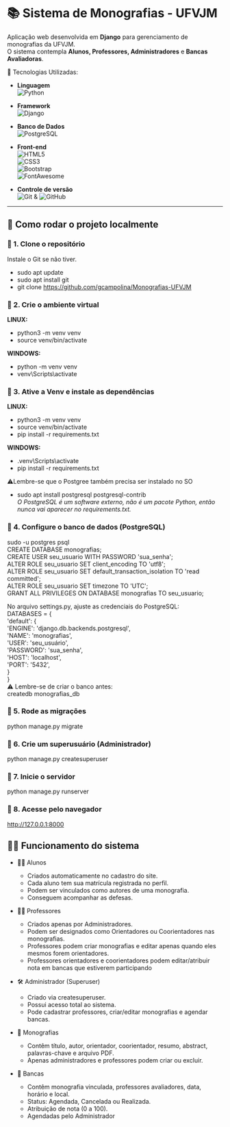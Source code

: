 # 📚 Sistema de Monografias - UFVJM

Aplicação web desenvolvida em **Django** para gerenciamento de monografias da UFVJM.  
O sistema contempla **Alunos, Professores, Administradores** e **Bancas Avaliadoras**.

🚀 Tecnologias Utilizadas:
- **Linguagem**<br>
![Python](https://img.shields.io/badge/Python-3.x-blue?logo=python)

- **Framework**<br>
![Django](https://img.shields.io/badge/Django-5.x-green?logo=django)

- **Banco de Dados**<br>
![PostgreSQL](https://img.shields.io/badge/PostgreSQL-15-blue?logo=postgresql)

- **Front-end**<br>
![HTML5](https://img.shields.io/badge/HTML5-E34F26?logo=html5&logoColor=white)<br>
![CSS3](https://img.shields.io/badge/CSS3-1572B6?logo=css3&logoColor=white)<br>
![Bootstrap](https://img.shields.io/badge/Bootstrap-5-7952B3?logo=bootstrap&logoColor=white)<br>
![FontAwesome](https://img.shields.io/badge/Font%20Awesome-339AF0?logo=fontawesome&logoColor=white)<br>

- **Controle de versão** <br>
![Git](https://img.shields.io/badge/Git-F05032?logo=git&logoColor=white) & ![GitHub](https://img.shields.io/badge/GitHub-181717?logo=github&logoColor=white)

---

## 🚀 Como rodar o projeto localmente

### 🔹 1. Clone o repositório

Instale o Git se não tiver.<br>
- sudo apt update<br>
- sudo apt install git<br>
- git clone https://github.com/gcampolina/Monografias-UFVJM<br>

### 🔹 2. Crie o ambiente virtual
**LINUX:** <br>
- python3 -m venv venv <br>
- source venv/bin/activate

**WINDOWS:** <br>
- python -m venv venv <br>
- venv\Scripts\activate


### 🔹 3. Ative a Venv e instale as dependências
**LINUX:** <br>
- python3 -m venv venv <br>
- source venv/bin/activate <br>
- pip install -r requirements.txt

**WINDOWS:**<br>
- .venv\Scripts\activate<br>
- pip install -r requirements.txt

⚠️Lembre-se que o Postgree também precisa ser instalado no SO<br>
- sudo apt install postgresql postgresql-contrib <br>
*O PostgreSQL é um software externo, não é um pacote Python, então nunca vai aparecer no requirements.txt.*

### 🔹 4. Configure o banco de dados (PostgreSQL)
sudo -u postgres psql<br>
CREATE DATABASE monografias;<br>
CREATE USER seu_usuario WITH PASSWORD 'sua_senha';<br>
ALTER ROLE seu_usuario SET client_encoding TO 'utf8';<br>
ALTER ROLE seu_usuario SET default_transaction_isolation TO 'read committed';<br>
ALTER ROLE seu_usuario SET timezone TO 'UTC';<br>
GRANT ALL PRIVILEGES ON DATABASE monografias TO seu_usuario;<br>


No arquivo settings.py, ajuste as credenciais do PostgreSQL:<br>
DATABASES = {<br>
    'default': {<br>
        'ENGINE': 'django.db.backends.postgresql',<br>
        'NAME': 'monografias',<br>
        'USER': 'seu_usuário',<br>
        'PASSWORD': 'sua_senha',<br>
        'HOST': 'localhost',<br>
        'PORT': '5432',<br>
    }<br>
}<br>
⚠️ Lembre-se de criar o banco antes:<br>
createdb monografias_db

### 🔹 5. Rode as migrações
python manage.py migrate


### 🔹 6. Crie um superusuário (Administrador)
python manage.py createsuperuser


### 🔹 7. Inicie o servidor
python manage.py runserver

### 🔹 8. Acesse pelo navegador
http://127.0.0.1:8000

## 🧑‍💻 Funcionamento do sistema
- 👨‍🎓 Alunos
  - Criados automaticamente no cadastro do site. <br>
  - Cada aluno tem sua matrícula registrada no perfil.<br>
  - Podem ser vinculados como autores de uma monografia.<br>
  - Conseguem acompanhar as defesas.

- 👨‍🏫 Professores
  - Criados apenas por Administradores.
  - Podem ser designados como Orientadores ou Coorientadores nas monografias.
  - Professores podem criar monografias e editar apenas quando eles mesmos forem orientadores.
  - Professores orientadores e coorientadores podem editar/atribuir nota em bancas que estiverem participando

- 🛠️ Administrador (Superuser)
  - Criado via createsuperuser.
  - Possui acesso total ao sistema.
  - Pode cadastrar professores, criar/editar monografias e agendar bancas.

- 📑 Monografias
  - Contêm título, autor, orientador, coorientador, resumo, abstract, palavras-chave e arquivo PDF.
  - Apenas administradores e professores podem criar ou excluir.

- 📝 Bancas
  - Contêm monografia vinculada, professores avaliadores, data, horário e local.
  - Status: Agendada, Cancelada ou Realizada.
  - Atribuição de nota (0 a 100).
  - Agendadas pelo Administrador
